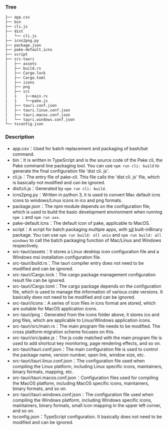 ### Tree

```bash
├── app.csv
├── bin
├── cli.js
├── dist
│   └── cli.js
├── icns2png.py
├── package.json
├── pake-default.icns
├── script
├── src-tauri
│   ├── assets
│   ├── build.rs
│   ├── Cargo.lock
│   ├── Cargo.toml
│   ├── icons
│   ├── png
│   ├── src
│   ├    ├──main.rs
│   ├    └──pake.js
│   ├── tauri.conf.json
│   ├── tauri.linux.conf.json
│   ├── tauri.macos.conf.json
│   └── tauri.windows.conf.json
└── tsconfig.json
```

### Description
- app.csv：Used for batch replacement and packaging of bash/bat command.
- bin：It is written in TypeScript and is the source code of the Pake cli, the Pake command line packaging tool. You can use `npm run cli: build` to generate the final configuration file 'dist cli. js'.
- cli.js：The entry file of pake-cli. This file calls the 'dist  cli. js' file, which is basically not modified and can be ignored.
- dist\cli.js：Generated by `npm run cli: build`.
- icns2png.py：Written in python 3, it is used to convert Mac default icns icons to windows/Linux icons in ico and png formats.
- package.json：The npm module depends on the configuration file, which is used to build the basic development environment when running `npm i` and `npm run xxx`.
- pake-default.icns：The default icon of pake, applicable to MacOS.
- script：A script for batch packaging multiple apps, with [sd]( https://github.com/chmln/sd)  built-inBinary package. You can use `npm run build: all unix` and `npm run build: all windows` to call the batch packaging function of Mac/Linux and Windows respectively.
- src-tauri/assets：It stores a Linux desktop icon configuration file and a Windows msi installation configuration file.
- src-tauri/build.rs：The tauri compiler entry does not need to be modified and can be ignored.
- src-tauri/Cargo.lock：The cargo package management configuration result file can be ignored.
- src-tauri/Cargo.toml：The cargo package depends on the configuration file, which is used to manage the information of various crate versions. It basically does not need to be modified and can be ignored.
- src-tauri/icons：A series of icon files in icns format are stored, which are suitable for MacOS application icons.
- src-tauri/png：Generated from the icons folder above, it stores ico and png files, which are applicable to Linux/Windows application icons.
- src-tauri/src/main.rs：The main program file needs to be modified. The cross platform migration scheme focuses on this.
- src-tauri/src/pake.js：The js code matched with the main program file is used to add shortcut key monitoring, page rendering effects, and so on.
- src-tauri/tauri.conf.json：The main configuration file is used to control the package name, version number, open link, window size, etc.
- src-tauri/tauri.linux.conf.json：The configuration file used when compiling the Linux platform, including Linux specific icons, maintainers, binary formats, mapping, etc.
- src-tauri/tauri.macos.conf.json：Configuration files used for compiling the MacOS platform, including MacOS specific icons, maintainers, binary formats, and so on.
- src-tauri/tauri.windows.conf.json：The configuration file used when compiling the Windows platform, including Windows specific icons, maintainers, binary formats, small icon mapping in the upper left corner, and so on.
- tsconfig.json：TypeScript configuration. It basically does not need to be modified and can be ignored.
